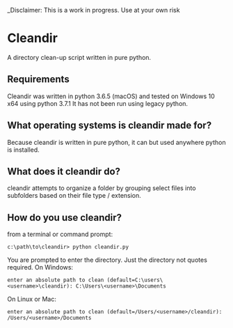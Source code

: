 _Disclaimer: This is a work in progress.  Use at your own risk

# Cleandir

A directory clean-up script written in pure python.

## Requirements
Cleandir was written in python 3.6.5 (macOS) and tested on Windows 10 x64 using python 3.7.1
It has not been run using legacy python.

## What operating systems is cleandir made for?
Because cleandir is written in pure python, it can but used anywhere python is installed.

## What does it cleandir do?
cleandir attempts to organize a folder by grouping select files
into subfolders based on their file type / extension.


## How do you use cleandir?
from a terminal or command prompt:

```angular2
c:\path\to\cleandir> python cleandir.py
```

You are prompted to enter the directory. Just the directory not quotes required.
On Windows:
```angular2
enter an absolute path to clean (default=C:\users\<username>\cleandir): C:\Users\<username>\Documents
```
On Linux or Mac:
```angular2
enter an absolute path to clean (default=/Users/<username>/cleandir): /Users/<username>/Documents
```
